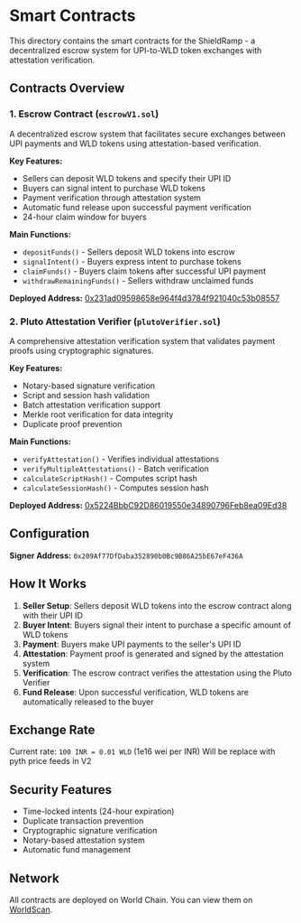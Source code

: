 # Smart Contracts

This directory contains the smart contracts for the ShieldRamp - a decentralized escrow system for UPI-to-WLD token exchanges with attestation verification.

## Contracts Overview

### 1. Escrow Contract (`escrowV1.sol`)

A decentralized escrow system that facilitates secure exchanges between UPI payments and WLD tokens using attestation-based verification.

**Key Features:**
- Sellers can deposit WLD tokens and specify their UPI ID
- Buyers can signal intent to purchase WLD tokens
- Payment verification through attestation system
- Automatic fund release upon successful payment verification
- 24-hour claim window for buyers

**Main Functions:**
- `depositFunds()` - Sellers deposit WLD tokens into escrow
- `signalIntent()` - Buyers express intent to purchase tokens
- `claimFunds()` - Buyers claim tokens after successful UPI payment
- `withdrawRemainingFunds()` - Sellers withdraw unclaimed funds

**Deployed Address:** [0x231ad09598658e964f4d3784f921040c53b08557](https://worldscan.org/address/0x231ad09598658e964f4d3784f921040c53b08557)

### 2. Pluto Attestation Verifier (`plutoVerifier.sol`)

A comprehensive attestation verification system that validates payment proofs using cryptographic signatures.

**Key Features:**
- Notary-based signature verification
- Script and session hash validation
- Batch attestation verification support
- Merkle root verification for data integrity
- Duplicate proof prevention

**Main Functions:**
- `verifyAttestation()` - Verifies individual attestations
- `verifyMultipleAttestations()` - Batch verification
- `calculateScriptHash()` - Computes script hash
- `calculateSessionHash()` - Computes session hash

**Deployed Address:** [0x5224BbbC92D86019550e34890796Feb8ea09Ed38](https://worldscan.org/address/0x5224BbbC92D86019550e34890796Feb8ea09Ed38)

## Configuration

**Signer Address:** `0x209Af77DfDaba352890b0Bc9B86A25bE67eF436A`

## How It Works

1. **Seller Setup**: Sellers deposit WLD tokens into the escrow contract along with their UPI ID
2. **Buyer Intent**: Buyers signal their intent to purchase a specific amount of WLD tokens
3. **Payment**: Buyers make UPI payments to the seller's UPI ID
4. **Attestation**: Payment proof is generated and signed by the attestation system
5. **Verification**: The escrow contract verifies the attestation using the Pluto Verifier
6. **Fund Release**: Upon successful verification, WLD tokens are automatically released to the buyer

## Exchange Rate

Current rate: `100 INR = 0.01 WLD` (1e16 wei per INR) Will be replace with pyth price feeds in V2

## Security Features

- Time-locked intents (24-hour expiration)
- Duplicate transaction prevention
- Cryptographic signature verification
- Notary-based attestation system
- Automatic fund management

## Network

All contracts are deployed on World Chain. You can view them on [WorldScan](https://worldscan.org/).
